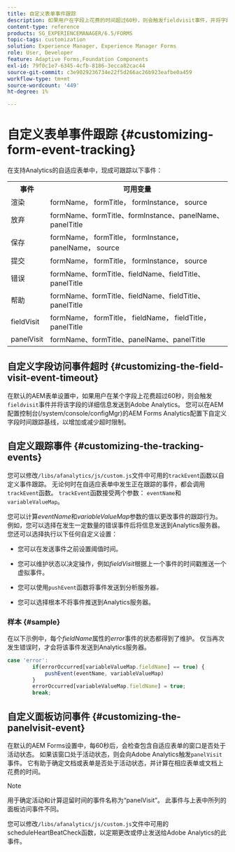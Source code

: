 ```yaml
---
title: 自定义表单事件跟踪
description: 如果用户在字段上花费的时间超过60秒，则会触发fieldvisit事件，并将字段的详细信息发送到Adobe SiteCatalyst。
content-type: reference
products: SG_EXPERIENCEMANAGER/6.5/FORMS
topic-tags: customization
solution: Experience Manager, Experience Manager Forms
role: User, Developer
feature: Adaptive Forms,Foundation Components
exl-id: 79f0c1e7-6345-4cfb-8186-3ecca82cac44
source-git-commit: c3e9029236734e22f5d266ac26b923eafbe0a459
workflow-type: tm+mt
source-wordcount: '449'
ht-degree: 1%

---
```


# 自定义表单事件跟踪 {#customizing-form-event-tracking}

在支持Analytics的自适应表单中，现成可跟踪以下事件：

<table>
 <tbody>
  <tr>
   <th>事件</th>
   <th>可用变量</th>
  </tr>
  <tr>
   <td>渲染</td>
   <td>formName， formTitle， formInstance， source</td>
  </tr>
  <tr>
   <td>放弃</td>
   <td>formName、formTitle、formInstance、panelName、panelTitle</td>
  </tr>
  <tr>
   <td>保存</td>
   <td>formName， formTitle， formInstance， panelName， source</td>
  </tr>
  <tr>
   <td>提交</td>
   <td>formName， formTitle， formInstance， source</td>
  </tr>
  <tr>
   <td>错误</td>
   <td>formName、formTitle、fieldName、fieldTitle、panelTitle</td>
  </tr>
  <tr>
   <td>帮助</td>
   <td>formName、formTitle、fieldName、fieldTitle、panelTitle</td>
  </tr>
  <tr>
   <td>fieldVisit</td>
   <td>formName， formTitle， fieldName， fieldTitle， panelTitle<br /> </td>
  </tr>
  <tr>
   <td>panelVisit</td>
   <td>formName、formTitle、panelName、panelTitle</td>
  </tr>
 </tbody>
</table>

## 自定义字段访问事件超时 {#customizing-the-field-visit-event-timeout}

在默认的AEM表单设置中，如果用户在某个字段上花费超过60秒，则会触发`fieldvisit`事件并将该字段的详细信息发送到Adobe Analytics。 您可以在AEM配置控制台(/system/console/configMgr)的AEM Forms Analytics配置下自定义字段时间跟踪基线，以增加或减少超时限制。

## 自定义跟踪事件 {#customizing-the-tracking-events}

您可以修改`/libs/afanalytics/js/custom.js`文件中可用的`trackEvent`函数以自定义事件跟踪。 无论何时在自适应表单中发生正在跟踪的事件，都会调用`trackEvent`函数。 `trackEvent`函数接受两个参数： `eventName`和`variableValueMap`。

您可以计算&#x200B;*eventName*&#x200B;和&#x200B;*variableValueMap*&#x200B;参数的值以更改事件的跟踪行为。 例如，您可以选择在发生一定数量的错误事件后将信息发送到Analytics服务器。 您还可以选择执行以下任何自定义设置：

* 您可以在发送事件之前设置阈值时间。
* 您可以维护状态以决定操作，例如&#x200B;*fieldVisit*&#x200B;根据上一个事件的时间戳推送一个虚拟事件。
* 您可以使用`pushEvent`函数将事件发送到分析服务器&#x200B;*。*

* 您可以选择根本不将事件推送到Analytics服务器。

### 样本 {#sample}

在以下示例中，每个&#x200B;*fieldName*&#x200B;属性的&#x200B;*error*&#x200B;事件的状态都得到了维护。 仅当再次发生错误时，才会将该事件发送到Analytics服务器。

```javascript
case 'error':
        if(errorOccurred[variableValueMap.fieldName] == true) {
            pushEvent(eventName, variableValueMap)
        }
        errorOccurred[variableValueMap.fieldName] = true;
        break;
```

## 自定义面板访问事件 {#customizing-the-panelvisit-event}

在默认的AEM Forms设置中，每60秒后，会检查包含自适应表单的窗口是否处于活动状态。 如果该窗口处于活动状态，则会向Adobe Analytics触发`panelVisit`事件。 它有助于确定文档或表单是否处于活动状态，并计算在相应表单或文档上花费的时间。

>[!NOTE]
>
>用于确定活动和计算逗留时间的事件名称为“panelVisit”。 此事件与上表中所列的面板访问事件不同。

您可以修改`/libs/afanalytics/js/custom.js`文件中可用的scheduleHeartBeatCheck函数，以定期更改或停止发送给Adobe Analytics的此事件。

